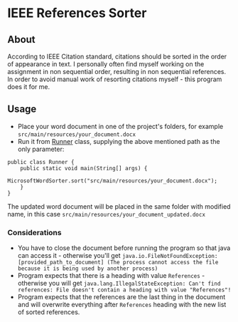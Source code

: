 # IEEE References Sorter

## About
According to IEEE Citation standard, citations should be sorted in the order of appearance in text. I personally often
find myself working on the assignment in non sequential order, resulting in non sequential references. In order to
avoid manual work of resorting citations myself - this program does it for me.

## Usage
 - Place your word document in one of the project's folders, for example `src/main/resources/your_document.docx`
 - Run it from [Runner](src/main/java/com/asgarov/references_sorter/Runner.java) class, supplying the above mentioned path
 as the only parameter:

 ```
 public class Runner {
     public static void main(String[] args) {
         MicrosoftWordSorter.sort("src/main/resources/your_document.docx");
     }
 }
 ```

The updated word document will be placed in the same folder with modified name, in this case `src/main/resources/your_document_updated.docx`

### Considerations
 - You have to close the document before running the program so that java can access it - otherwise you'll get
`java.io.FileNotFoundException: [provided_path_to_document] (The process cannot access the file because it is being used by another process)`
 - Program expects that there is a heading with value `References` - otherwise you will get
`java.lang.IllegalStateException: Can't find references: File doesn't contain a heading with value "References"!`
 - Program expects that the references are the last thing in the document and will overwrite everything after `References` heading
with the new list of sorted references.